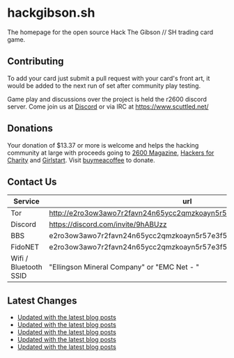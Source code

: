 # hackgibson.sh
The homepage for the open source Hack The Gibson // SH trading card game.


## Contributing

To add your card just submit a pull request with your card's front art, it would be added to the next run of set after community play testing.

Game play and discussions over the project is held the r2600 discord server. Come join us at [Discord](https://discord.com/invite/9hABUzz) or via IRC at https://www.scuttled.net/


## Donations

Your donation of $13.37 or more is welcome and helps the hacking community at large with proceeds going to [2600 Magazine](https://2600.com/), [Hackers for Charity](https://hackersforcharity.org) and [Girlstart](https://girlstart.org).  Visit [buymeacoffee](https://www.buymeacoffee.com/hackgibson.sh) to donate.


## Contact Us

Service | url
-|-
Tor | http://e2ro3ow3awo7r2favn24n65ycc2qmzkoayn5r57e3f56nvjwdcgg32ad.onion
Discord | https://discord.com/invite/9hABUzz
BBS | e2ro3ow3awo7r2favn24n65ycc2qmzkoayn5r57e3f56nvjwdcgg32ad.onion:23
FidoNET | e2ro3ow3awo7r2favn24n65ycc2qmzkoayn5r57e3f56nvjwdcgg32ad.onion:24554
Wifi / Bluetooth SSID | "Ellingson Mineral Company" or "EMC Net - <fidonet address>"

## Latest Changes
<!-- BLOG-POST-LIST:START -->
- [Updated with the latest blog posts](https://github.com/DFW2600/hackgibson.sh/commit/23211aef55db19f68f7d7644bdb028ff004f6d85)
- [Updated with the latest blog posts](https://github.com/DFW2600/hackgibson.sh/commit/8f84860754a12f8582410a24c70bd3ed7431921b)
- [Updated with the latest blog posts](https://github.com/DFW2600/hackgibson.sh/commit/26183e417600195068d571a6ac39ce48291dc76e)
- [Updated with the latest blog posts](https://github.com/DFW2600/hackgibson.sh/commit/3d550eb6c40a0b18aedf09fbd277d6f7aba81337)
- [Updated with the latest blog posts](https://github.com/DFW2600/hackgibson.sh/commit/5d38cbb6c515abf5ea7f559a5e9309b0748c1369)
<!-- BLOG-POST-LIST:END -->
